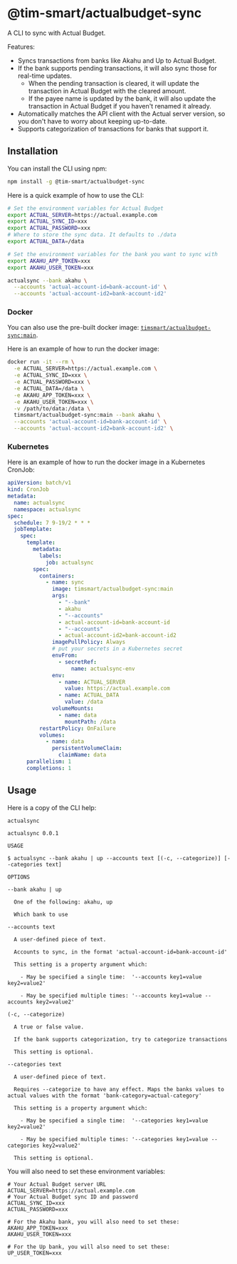 # @tim-smart/actualbudget-sync

A CLI to sync with Actual Budget.

Features:

- Syncs transactions from banks like Akahu and Up to Actual Budget.
- If the bank supports pending transactions, it will also sync those for
  real-time updates.
  - When the pending transaction is cleared, it will update the transaction
    in Actual Budget with the cleared amount.
  - If the payee name is updated by the bank, it will also update the
    transaction in Actual Budget if you haven't renamed it already.
- Automatically matches the API client with the Actual server version, so you
  don't have to worry about keeping up-to-date.
- Supports categorization of transactions for banks that support it.

## Installation

You can install the CLI using npm:

```bash
npm install -g @tim-smart/actualbudget-sync
```

Here is a quick example of how to use the CLI:

```bash
# Set the environment variables for Actual Budget
export ACTUAL_SERVER=https://actual.example.com
export ACTUAL_SYNC_ID=xxx
export ACTUAL_PASSWORD=xxx
# Where to store the sync data. It defaults to ./data
export ACTUAL_DATA=/data

# Set the environment variables for the bank you want to sync with
export AKAHU_APP_TOKEN=xxx
export AKAHU_USER_TOKEN=xxx

actualsync --bank akahu \
  --accounts 'actual-account-id=bank-account-id' \
  --accounts 'actual-account-id2=bank-account-id2'
```

### Docker

You can also use the pre-built docker image: [`timsmart/actualbudget-sync:main`](https://hub.docker.com/r/timsmart/actualbudget-sync).

Here is an example of how to run the docker image:

```bash
docker run -it --rm \
  -e ACTUAL_SERVER=https://actual.example.com \
  -e ACTUAL_SYNC_ID=xxx \
  -e ACTUAL_PASSWORD=xxx \
  -e ACTUAL_DATA=/data \
  -e AKAHU_APP_TOKEN=xxx \
  -e AKAHU_USER_TOKEN=xxx \
  -v /path/to/data:/data \
  timsmart/actualbudget-sync:main --bank akahu \
  --accounts 'actual-account-id=bank-account-id' \
  --accounts 'actual-account-id2=bank-account-id2' \
```

### Kubernetes

Here is an example of how to run the docker image in a Kubernetes CronJob:

```yaml
apiVersion: batch/v1
kind: CronJob
metadata:
  name: actualsync
  namespace: actualsync
spec:
  schedule: 7 9-19/2 * * *
  jobTemplate:
    spec:
      template:
        metadata:
          labels:
            job: actualsync
        spec:
          containers:
            - name: sync
              image: timsmart/actualbudget-sync:main
              args:
                - "--bank"
                - akahu
                - "--accounts"
                - actual-account-id=bank-account-id
                - "--accounts"
                - actual-account-id2=bank-account-id2
              imagePullPolicy: Always
              # put your secrets in a Kubernetes secret
              envFrom:
                - secretRef:
                    name: actualsync-env
              env:
                - name: ACTUAL_SERVER
                  value: https://actual.example.com
                - name: ACTUAL_DATA
                  value: /data
              volumeMounts:
                - name: data
                  mountPath: /data
          restartPolicy: OnFailure
          volumes:
            - name: data
              persistentVolumeClaim:
                claimName: data
      parallelism: 1
      completions: 1
```

## Usage

Here is a copy of the CLI help:

```
actualsync

actualsync 0.0.1

USAGE

$ actualsync --bank akahu | up --accounts text [(-c, --categorize)] [--categories text]

OPTIONS

--bank akahu | up

  One of the following: akahu, up

  Which bank to use

--accounts text

  A user-defined piece of text.

  Accounts to sync, in the format 'actual-account-id=bank-account-id'

  This setting is a property argument which:

    - May be specified a single time:  '--accounts key1=value key2=value2'

    - May be specified multiple times: '--accounts key1=value --accounts key2=value2'

(-c, --categorize)

  A true or false value.

  If the bank supports categorization, try to categorize transactions

  This setting is optional.

--categories text

  A user-defined piece of text.

  Requires --categorize to have any effect. Maps the banks values to actual values with the format 'bank-category=actual-category'

  This setting is a property argument which:

    - May be specified a single time:  '--categories key1=value key2=value2'

    - May be specified multiple times: '--categories key1=value --categories key2=value2'

  This setting is optional.
```

You will also need to set these environment variables:

```
# Your Actual Budget server URL
ACTUAL_SERVER=https://actual.example.com
# Your Actual Budget sync ID and password
ACTUAL_SYNC_ID=xxx
ACTUAL_PASSWORD=xxx

# For the Akahu bank, you will also need to set these:
AKAHU_APP_TOKEN=xxx
AKAHU_USER_TOKEN=xxx

# For the Up bank, you will also need to set these:
UP_USER_TOKEN=xxx
```
